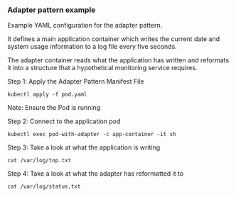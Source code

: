 ### Adapter pattern example

Example YAML configuration for the adapter pattern.

It defines a main application container which writes the current date and system usage information to a log file
every five seconds.

The adapter container reads what the application has written and reformats it into a structure that a hypothetical monitoring service requires.

Step 1: Apply the Adapter Pattern Manifest File

    kubectl apply -f pod.yaml

Note: Ensure the Pod is running

Step 2: Connect to the application pod

    kubectl exec pod-with-adapter -c app-container -it sh

Step 3: Take a look at what the application is writing

    cat /var/log/top.txt

Step 4: Take a look at what the adapter has reformatted it to

    cat /var/log/status.txt
